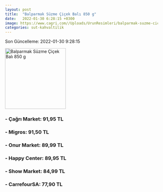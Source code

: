 ```yaml
---
layout: post
title:  "Balparmak Süzme Çiçek Balı 850 g"
date:   2022-01-30 6:28:15 +0300
image: https://www.cagri.com//Uploads/UrunResimleri/balparmak-suzme-cicek-bali-850-gr-b86e.jpg
categories: sut-kahvaltilik
---
```


Son Güncelleme: 2022-01-30 9:28:15

<img src="https://www.cagri.com//Uploads/UrunResimleri/balparmak-suzme-cicek-bali-850-gr-b86e.jpg" width="200" alt="Balparmak Süzme Çiçek Balı 850 g" />


### - Çağrı Market: 91,95 TL

### - Migros: 91,50 TL

### - Onur Market: 89,99 TL

### - Happy Center: 89,95 TL

### - Show Market: 84,99 TL

### - CarrefourSA: 77,90 TL

